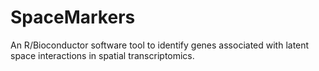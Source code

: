 # SpaceMarkers
An R/Bioconductor software tool to identify genes associated with latent space interactions in spatial transcriptomics.
